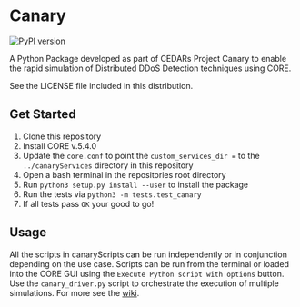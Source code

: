 # Canary

[![PyPI version](https://badge.fury.io/py/canary-pkg-whoward3.svg)](https://badge.fury.io/py/canary-pkg-whoward3)

A Python Package developed as part of CEDARs Project Canary to enable the rapid simulation of Distributed DDoS Detection techniques using CORE.

See the LICENSE file included in this distribution.

## Get Started

1. Clone this repository
2. Install CORE v.5.4.0
3. Update the ``core.conf`` to point the  ``custom_services_dir =`` to the ``../canaryServices`` directory in this repository
4. Open a bash terminal in the repositories root directory
5. Run ``python3 setup.py install --user`` to install the package
6. Run the tests via ``python3 -m tests.test_canary``
7. If all tests pass ``OK`` your good to go!

## Usage

All the scripts in canaryScripts can be run independently or in conjunction depending on the use case. Scripts can be run from the terminal or loaded into the CORE GUI using the ``Execute Python script with options`` button. Use the ``canary_driver.py`` script to orchestrate the execution of multiple simulations. For more see the [wiki](https://github.com/whoward3/Canary/wiki/home).
